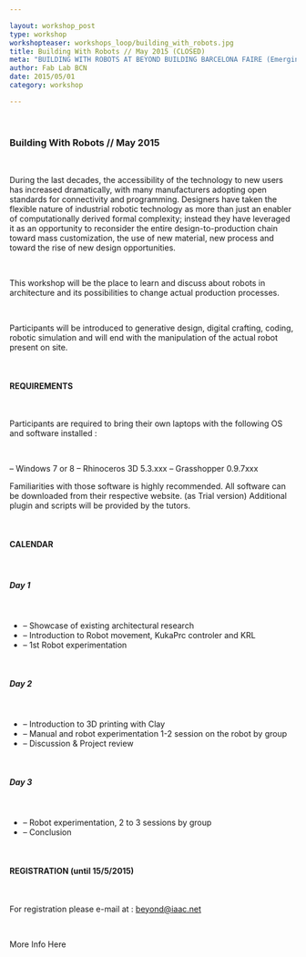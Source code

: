 ```yaml
---

layout: workshop_post
type: workshop
workshopteaser: workshops_loop/building_with_robots.jpg
title: Building With Robots // May 2015 (CLOSED)
meta: "BUILDING WITH ROBOTS AT BEYOND BUILDING BARCELONA FAIRE (Emerging Construction Process) With designers seeking to push the limits of what is a possible using computational design, parametric modeling techniques, and real-time process feedback, industrial robotic tools have emerged as an ideal development platform to reconsider way of materializing digital complexity."
author: Fab Lab BCN
date: 2015/05/01
category: workshop

---
```


<br>

<h3>Building With Robots // May 2015</h3>

<br>

During the last decades, the accessibility of the technology to new users has increased dramatically, with many manufacturers adopting open standards for connectivity and programming. Designers have taken the flexible nature of industrial robotic technology as more than just an enabler of computationally derived formal complexity; instead they have leveraged it as an opportunity to reconsider the entire design-to-production chain toward mass customization, the use of new material, new process and toward the rise of new design opportunities.

<br>


This workshop will be the place to learn and discuss about robots in architecture and its possibilities to change actual production processes.

<br>

Participants will be introduced to generative design, digital crafting, coding, robotic simulation and will end with the manipulation of the actual robot present on site.

<br>

<h4>REQUIREMENTS</h4>

<br>

Participants are required to bring their own laptops with the following OS and software installed :

<br>

– Windows 7 or 8
– Rhinoceros 3D 5.3.xxx
– Grasshopper 0.9.7xxx
<br>

Familiarities with those software is highly recommended.
All software can be downloaded from their respective website. (as Trial version)
Additional plugin and scripts will be provided by the tutors.

<br>

<h4>CALENDAR</h4>

<br>

<h5>Day 1</h5>

<br>

* – Showcase of existing architectural research
* – Introduction to Robot movement, KukaPrc controler and KRL
* – 1st Robot experimentation

<br>

<h5>Day 2</h5>

<br>

* – Introduction to 3D printing with Clay
* – Manual and robot experimentation 1-2 session on the robot by group
* – Discussion & Project review

<br>

<h5>Day 3</h5>

<br>

* – Robot experimentation, 2 to 3 sessions by group
* – Conclusion

<br>

<h4>REGISTRATION (until 15/5/2015)</h4>

<br>

For registration please e-mail at :
beyond@iaac.net

<br>

More Info Here